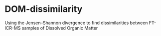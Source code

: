 # DOM-dissimilarity
Using the Jensen–Shannon divergence to find  dissimilarities between FT-ICR-MS samples of  Dissolved Organic Matter 

